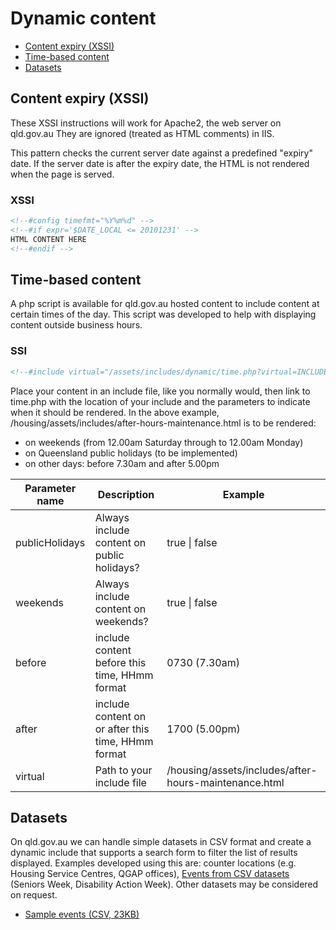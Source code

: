 # Dynamic content

- [Content expiry (XSSI)](#content-expiry)
- [Time-based content](#time-based-content)
- [Datasets](#datasets)

## Content expiry (XSSI)

These XSSI instructions will work for Apache2, the web server on qld.gov.au
They are ignored (treated as HTML comments) in IIS.

This pattern checks the current server date against a predefined "expiry" date.
If the server date is after the expiry date, the HTML is not rendered when the page is served.

### XSSI

```html
<!--#config timefmt="%Y%m%d" -->
<!--#if expr='$DATE_LOCAL <= 20101231' -->
HTML CONTENT HERE
<!--#endif -->
```

## Time-based content

A php script is available for qld.gov.au hosted content to include content at certain times of the day.
This script was developed to help with displaying content outside business hours.

### SSI

```html
<!--#include virtual="/assets/includes/dynamic/time.php?virtual=INCLUDE_PATH&weekends=true&publicHolidays=true&before=HHmm&after=HHmm" -->
```

Place your content in an include file, like you normally would, then link to time.php with the location of your include and the parameters to indicate when it should be rendered.
In the above example, /housing/assets/includes/after-hours-maintenance.html is to be rendered:

* on weekends (from 12.00am Saturday through to 12.00am Monday)
* on Queensland public holidays (to be implemented)
* on other days: before 7.30am and after 5.00pm


Parameter name | Description | Example
-------------- | ----------- | -------
publicHolidays | Always include content on public holidays? | true &#124; false
weekends | Always include content on weekends? |  true &#124; false
before | include content before this time, HHmm format | 0730 (7.30am) 
after | include content on or after this time, HHmm format | 1700 (5.00pm) 
virtual | Path to your include file | /housing/assets/includes/after-hours-maintenance.html

## Datasets

On qld.gov.au we can handle simple datasets in CSV format and create a dynamic include that supports a search form to filter the list of results displayed.
Examples developed using this are: counter locations (e.g. Housing Service Centres, QGAP offices), [Events from CSV datasets](https://govdex.gov.au/confluence/display/SSQSWE/Events+from+CSV+datasets) (Seniors Week, Disability Action Week).
Other datasets may be considered on request.

* [Sample events (CSV, 23KB)](attachments/seniors-week-events.csv)